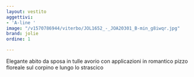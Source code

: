 ```yaml
---
layout: vestito
aggettivi:
- 'A-line '
image: "/v1570786944/viterbo/JOL1652_-_JOA20301_B-min_g8iwqr.jpg"
brand: jolie
ordine: 1

---
```

Elegante abito da sposa in tulle avorio con applicazioni in romantico pizzo floreale sul corpino e lungo lo strascico